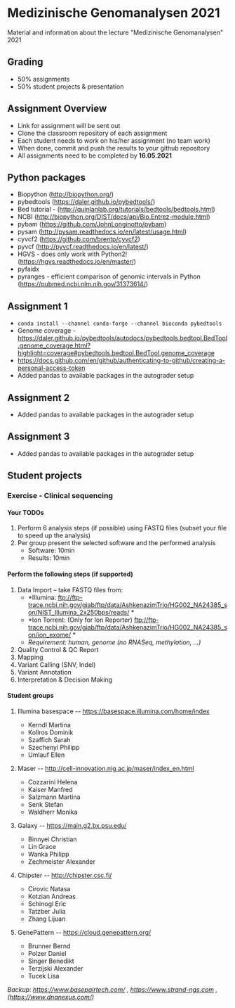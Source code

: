 # Medizinische Genomanalysen 2021
Material and information about the lecture "Medizinische Genomanalysen" 2021


## Grading
* 50% assignments
* 50% student projects & presentation

## Assignment Overview
* Link for assignment will be sent out
* Clone the classroom repository of each assignment
* Each student needs to work on his/her assignment (no team work)
* When done, commit and push the results to your github repository
* All assignments need to be completed by **16.05.2021**

## Python packages
* Biopython (http://biopython.org/)
* pybedtools (https://daler.github.io/pybedtools/)
* Bed tutorial - (http://quinlanlab.org/tutorials/bedtools/bedtools.html)
* NCBI (http://biopython.org/DIST/docs/api/Bio.Entrez-module.html)
* pybam (https://github.com/JohnLonginotto/pybam)
* pysam (http://pysam.readthedocs.io/en/latest/usage.html)
* cyvcf2 (https://github.com/brentp/cyvcf2)
* pyvcf (http://pyvcf.readthedocs.io/en/latest/)
* HGVS - does only work with Python2! (https://hgvs.readthedocs.io/en/master/)
* pyfaidx
* pyranges - efficient comparison of genomic intervals in Python (https://pubmed.ncbi.nlm.nih.gov/31373614/)



## Assignment 1
* ``conda install --channel conda-forge --channel bioconda pybedtools``
* Genome coverage - https://daler.github.io/pybedtools/autodocs/pybedtools.bedtool.BedTool.genome_coverage.html?highlight=coverage#pybedtools.bedtool.BedTool.genome_coverage
* https://docs.github.com/en/github/authenticating-to-github/creating-a-personal-access-token
* Added pandas to available packages in the autograder setup

## Assignment 2
* Added pandas to available packages in the autograder setup

## Assignment 3
* Added pandas to available packages in the autograder setup


## Student projects

### Exercise - Clinical sequencing

#### Your TODOs
1. Perform 6 analysis steps (if possible) using FASTQ files (subset your file to speed up the analysis)
2. Per group present the selected software and the performed analysis
   * Software: 10min 
   * Results: 10min


#### Perform the following steps (if supported)
1. Data Import – take FASTQ files from:
   * *Illumina:  ftp://ftp-trace.ncbi.nih.gov/giab/ftp/data/AshkenazimTrio/HG002_NA24385_son/NIST_Illumina_2x250bps/reads/ * 
   * *Ion Torrent: (Only for Ion Reporter)  ftp://ftp-trace.ncbi.nih.gov/giab/ftp/data/AshkenazimTrio/HG002_NA24385_son/ion_exome/ *
   * *Requirement: human, genome (no RNASeq, methylation, …)*
2. Quality Control & QC Report
3. Mapping
4. Variant Calling (SNV, Indel)
5. Variant Annotation
6. Interpretation & Decision Making

#### Student groups 
1. Illumina basespace  --  https://basespace.illumina.com/home/index 
   * Kerndl	Martina
   * Kollros	Dominik
   * Szaffich	Sarah
   * Szechenyi	Philipp
   * Umlauf	Ellen

2. Maser  --  http://cell-innovation.nig.ac.jp/maser/index_en.html
   * Cozzarini Helena
   * Kaiser	Manfred
   * Salzmann	Martina
   * Senk	Stefan   
   * Waldherr	Monika

3. Galaxy  --  https://main.g2.bx.psu.edu/ 
   * Binnyei	Christian
   * Lin	Grace
   * Wanka	Philipp
   * Zechmeister	Alexander

4. Chipster  --  http://chipster.csc.fi/ 
   * Cirovic	Natasa
   * Kotzian	Andreas
   * Schinogl	Eric 
   * Tatzber	Julia
   * Zhang	Lijuan

5. GenePattern  --  https://cloud.genepattern.org/
   * Brunner	Bernd
   * Polzer	Daniel
   * Singer	Benedikt
   * Terzijski	Alexander
   * Tucek	Lisa


*Backup: https://www.basepairtech.com/ ,  https://www.strand-ngs.com , (https://www.dnanexus.com/)*








